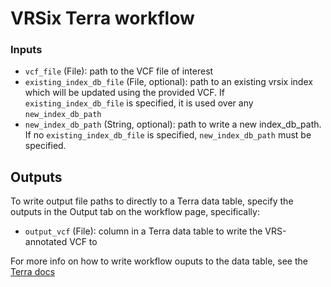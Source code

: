 # VRSix Terra workflow

### Inputs
- `vcf_file` (File): path to the VCF file of interest
- `existing_index_db_file` (File, optional): path to an existing vrsix index which will be updated using the provided VCF. If `existing_index_db_file` is specified, it is used over any `new_index_db_path`
- `new_index_db_path` (String, optional): path to write a new index_db_path. If no `existing_index_db_file` is specified, `new_index_db_path` must be specified.

## Outputs
To write output file paths to directly to a Terra data table, specify the outputs in the Output tab on the workflow page, specifically:
- `output_vcf` (File): column in a Terra data table to write the VRS-annotated VCF to

For more info on how to write workflow ouputs to the data table, see the [Terra docs](https://support.terra.bio/hc/en-us/articles/4500420806299-Writing-workflow-outputs-to-the-data-table)

